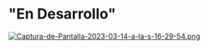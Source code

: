 # "En Desarrollo"
[![Captura-de-Pantalla-2023-03-14-a-la-s-16-29-54.png](https://i.postimg.cc/XJbyGF2D/Captura-de-Pantalla-2023-03-14-a-la-s-16-29-54.png)](https://postimg.cc/4KW3jKRz)

